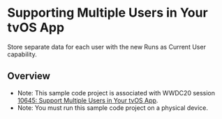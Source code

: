 # Supporting Multiple Users in Your tvOS App

Store separate data for each user with the new Runs as Current User capability.

## Overview

- Note: This sample code project is associated with WWDC20 session [10645: Support Multiple Users in Your tvOS App](https://developer.apple.com/videos/play/wwdc2020/10645).
- Note: You must run this sample code project on a physical device.
